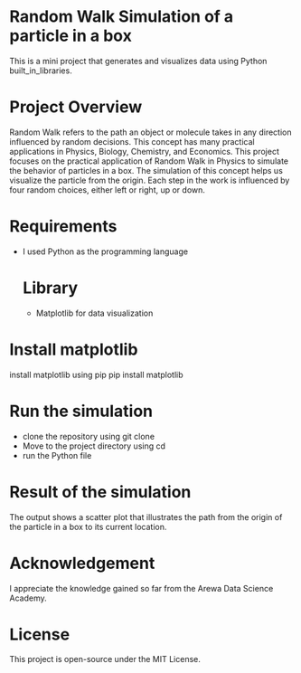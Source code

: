 # Random Walk Simulation of a particle in a box
This is a mini project that generates and visualizes data using Python built_in_libraries.

# Project Overview
Random Walk refers to the path an object or molecule takes in any direction influenced by random decisions. This concept has many practical applications in Physics, Biology, Chemistry, and Economics.
This project focuses on the practical application of Random Walk in Physics to simulate the behavior of particles in a box. The simulation of this concept helps us visualize the particle from the origin. Each step in the work is influenced by four random choices, either left or right, up or down.

# Requirements
* I used Python as the programming language
  # Library
  * Matplotlib for data visualization

# Install matplotlib
install matplotlib using pip
pip install matplotlib

# Run the simulation
* clone the repository using git clone
* Move to the project directory using cd
* run the Python file 

# Result of the simulation
The output shows a scatter plot that illustrates the path from the origin of the particle in a box to its current location.

# Acknowledgement
I appreciate the knowledge gained so far from the Arewa Data Science Academy.

# License
This project is open-source under the MIT License.



